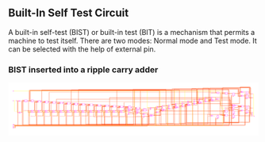 ## Built-In Self Test Circuit
A built-in self-test (BIST) or built-in test (BIT) is a mechanism that permits a machine to test itself. There are two modes: Normal mode and Test mode. It can be selected with the help of external pin.
### BIST inserted into a ripple carry adder
!["BIST"](https://github.com/Damodharan5/Verilog/blob/master/VLSI%20project/BIST/bist.PNG)
